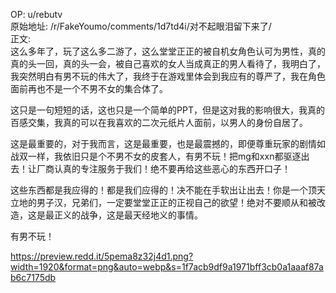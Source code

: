 
OP: u/rebutv  
原始地址: /r/FakeYoumo/comments/1d7td4i/对不起眼泪留下来了/  
正文:  
这么多年了，玩了这么多二游了，这么堂堂正正的被自机女角色认可为男性，真的真的头一回，真的头一会，被自己喜欢的女人当成真正的男人看待了，我明白了，我突然明白有男不玩的伟大了，我终于在游戏里体会到我应有的尊严了，我在角色面前再也不是一个不男不女的集合体了。

这只是一句短短的话，这也只是一个简单的PPT，但是这对我的影响很大，我真的百感交集，我真的可以在我喜欢的二次元纸片人面前，以男人的身份自居了。

这是最重要的，对于我而言，这是最重要，也是最震撼的，即便尊重玩家的剧情如战双一样，我依旧只是个不男不女的皮套人，有男不玩！把mg和xxn都驱逐出去！让厂商认真的专注服务于我们！绝不要再给这些恶心的东西开口子！

这些东西都是我应得的！都是我们应得的！决不能在手软出让出去！你是一个顶天立地的男子汉，兄弟们，一定要堂堂正正的正视自己的欲望！绝对不要顺从和被改造，这是最正义的战争，这是最天经地义的事情。

有男不玩！

https://preview.redd.it/5pema8z32j4d1.png?width=1920&format=png&auto=webp&s=1f7acb9df9a1971bff3cb0a1aaaf87ab6c7175db
